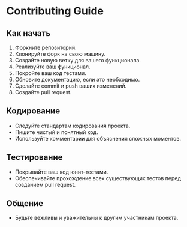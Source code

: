 # Contributing Guide

## Как начать
1. Форкните репозиторий.
2. Клонируйте форк на свою машину.
3. Создайте новую ветку для вашего функционала.
4. Реализуйте ваш функционал.
5. Покройте ваш код тестами.
6. Обновите документацию, если это необходимо.
7. Сделайте commit и push ваших изменений.
8. Создайте pull request.

## Кодирование
- Следуйте стандартам кодирования проекта.
- Пишите чистый и понятный код.
- Используйте комментарии для объяснения сложных моментов.

## Тестирование
- Покрывайте ваш код юнит-тестами.
- Обеспечивайте прохождение всех существующих тестов перед созданием pull request.

## Общение
- Будьте вежливы и уважительны к другим участникам проекта.
